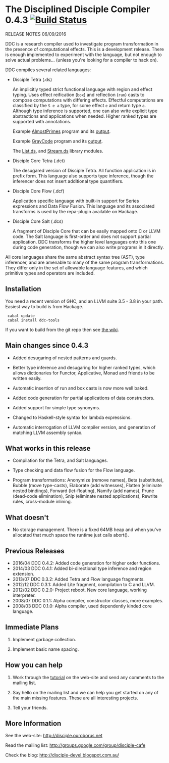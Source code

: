 # The Disciplined Disciple Compiler 0.4.3 [![Build Status](https://travis-ci.org/DDCSF/ddc.svg?branch=master)](https://travis-ci.org/DDCSF/ddc)

RELEASE NOTES 06/09/2016

DDC is a research compiler used to investigate program transformation in the 
presence of computational effects. This is a development release. There is
enough implemented to experiment with the language, but not enough to solve
actual problems...        (unless you're looking for a compiler to hack on).

DDC compiles several related languages:

* Disciple Tetra (.ds)

   An implicitly typed strict functional language with region and effect
   typing. Uses effect reification (`box`) and reflection (`run`) casts to
   compose computations with differing effects. Effectful computations are
   classified by the `S e a` type, for some effect `e` and return type `a`.
   Although type inference is supported, one can also write explicit type
   abstractions and applications when needed. Higher ranked types are
   supported with annotations.

   Example 
     [AlmostPrimes](https://github.com/DDCSF/ddc/blob/master/test/ddc-demo/source/tetra/80-Rosetta/AlmostPrime/Main.ds)
     program and its 
     [output](https://github.com/DDCSF/ddc/blob/master/test/ddc-demo/source/tetra/80-Rosetta/AlmostPrime/Main.stdout.check).
     
     Example 
     [GrayCode](https://github.com/DDCSF/ddc/blob/master/test/ddc-demo/source/tetra/80-Rosetta/GrayCode/Main.ds)
     program and its 
     [output](https://github.com/DDCSF/ddc/blob/master/test/ddc-demo/source/tetra/80-Rosetta/GrayCode/Main.stdout.check).
     
     The [List.ds](https://github.com/DDCSF/ddc/blob/master/src/s2/base/Data/List.ds),
      and [Stream.ds](https://github.com/DDCSF/ddc/blob/master/src/s2/base/Data/Stream.ds)
     library modules.

* Disciple Core Tetra (.dct)

   The desugared version of Disciple Tetra. All function application is in
   prefix form. This language also supports type inference, though the
   inferencer does not insert additional type quantifiers. 

* Disciple Core Flow (.dcf)

   Application specific language with built-in support for Series expressions
   and Data Flow Fusion. This language and its associated transforms is used by
   the repa-plugin available on Hackage.

* Disciple Core Salt (.dcs)

   A fragment of Disciple Core that can be easily mapped onto C or LLVM code.
   The Salt language is first-order and does not support partial application.
   DDC transforms the higher level languages onto this one during code
   generation, though we can also write programs in it directly.

All core languages share the same abstract syntax tree (AST), type inferencer,
and are amenable to many of the same program transformations. They differ only
in the set of allowable language features, and which primitive types and
operators are included.

## Installation

You need a recent version of GHC, and an LLVM suite 3.5 - 3.8 in your path. Easiest way to build is from Hackage.

```
 cabal update
 cabal install ddc-tools
```

If you want to build from the git repo then see [the wiki](http://disciple.ouroborus.net).


## Main changes since 0.4.3

* Added desugaring of nested patterns and guards.

* Better type inference and desugaring for higher ranked types,  which allows dictionaries for Functor, Applicative, Monad and friends to be written easily.

* Automatic insertion of run and box casts is now more well baked.

* Added code generation for partial applications of data constructors.

* Added support for simple type synonyms.

* Changed to Haskell-style syntax for lambda expressions.

* Automatic interrogation of LLVM compiler version, and generation
  of matching LLVM assembly syntax.


## What works in this release

* Compilation for the Tetra, and Salt languages.

* Type checking and data flow fusion for the Flow language.

* Program transformations: Anonymize (remove names), Beta (substitute), 
  Bubble (move type-casts), Elaborate (add witnesses), Flatten (eliminate
  nested bindings), Forward (let-floating), Namify (add names), Prune
  (dead-code elimination), Snip (eliminate nested applications), Rewrite
  rules, cross-module inlining.


## What doesn't

* No storage management.
  There is a fixed 64MB heap and when you've allocated that much space the
  runtime just calls abort().


## Previous Releases

* 2016/04 DDC 0.4.2: Added code generation for higher order functions.
* 2014/03 DDC 0.4.1: Added bi-directional type inference and region extension.
* 2013/07 DDC 0.3.2: Added Tetra and Flow language fragments.
* 2012/12 DDC 0.3.1: Added Lite fragment, compilation to C and LLVM.
* 2012/02 DDC 0.2.0: Project reboot. New core language, working interpreter.
* 2008/07 DDC 0.1.1: Alpha compiler, constructor classes, more examples.
* 2008/03 DDC 0.1.0: Alpha compiler, used dependently kinded core language.


## Immediate Plans

1. Implement garbage collection.

2. Implement basic name spacing.


## How you can help

1. Work through the [tutorial](http://disciple.ouroborus.net/wiki/Tutorial) on the web-site and send any comments to the   mailing list. 
2. Say hello on the mailing list and we can help you get started on any of
   the main missing features. These are all interesting projects.

3. Tell your friends.


## More Information

See the web-site:        http://disciple.ouroborus.net
 
Read the mailing list:   http://groups.google.com/group/disciple-cafe

Check the blog:          http://disciple-devel.blogspot.com.au/
 
 
